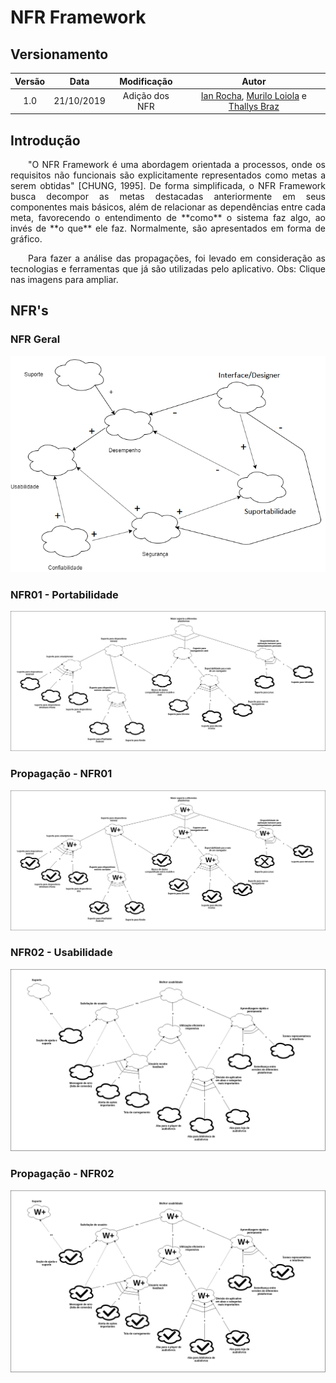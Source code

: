 # NFR Framework
## Versionamento
| Versão | Data | Modificação | Autor |
| :---: | :---: | :---: | :---: |
| 1.0 | 21/10/2019 | Adição dos NFR | [Ian Rocha](https://github.com/IanPSRocha), [Murilo Loiola](https://github.com/murilo-dan) e [Thallys Braz](https://github.com/thallysbraz) |

## Introdução
<p align="justify">&emsp;&emsp;"O NFR Framework é uma abordagem orientada a processos, onde os requisitos não funcionais são explicitamente representados como metas a serem obtidas" [CHUNG, 1995]. De forma simplificada, o NFR Framework busca decompor as metas destacadas anteriormente em seus componentes mais básicos, além de relacionar as dependências entre cada meta, favorecendo o entendimento de **como** o sistema faz algo, ao invés de **o que** ele faz. Normalmente, são apresentados em forma de gráfico.</p>

<p align="justify">&emsp;&emsp;Para fazer a análise das propagações, foi levado em consideração as tecnologias e ferramentas que já são utilizadas pelo aplicativo.
Obs: Clique nas imagens para ampliar.</p>

## NFR's

### NFR Geral

[![NFRGeral](img/geral.png)](img/geral.png)

### NFR01 - Portabilidade

[![NFRPortabilidade](img/portabilidade.png)](img/portabilidade.png)

### Propagação - NFR01

[![NFRPortabilidade](img/portabilidade_propagacao.png)](img/portabilidade_propagacao.png)

### NFR02 - Usabilidade

[![NFRUsabilidade](img/usabilidade.png)](img/usabilidade.png)

### Propagação - NFR02

[![NFRUsabilidade](img/usabilidade_propagacao.png)](img/usabilidade_propagacao.png)
